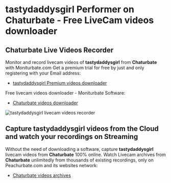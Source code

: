 # tastydaddysgirl Performer on Chaturbate - Free LiveCam videos downloader

## Chaturbate Live Videos Recorder

Monitor and record livecam videos of **tastydaddysgirl** from **Chaturbate** with Moniturbate.com
Get a premium trial for free by just and only registering with your Email address:
* [tastydaddysgirl Premium videos downloader](https://moniturbate.com/request-demo-licence-key.html)

Free livecam videos downloader - Moniturbate Software:
* [Chaturbate videos downloader](https://moniturbate.com/moniturbate-download-software.html)

![tastydaddysgirl livecam videos recorder](https://peachurnet.com/templates/moniturbate-software.png)


## Capture tastydaddysgirl videos from the Cloud and watch your recordings on Streaming

Without the need of downloading a software, capture **tastydaddysgirl** livecam videos from **Chaturbate** 100% online.
Watch Livecam archives from **Chaturbate** unlimitedly from thousands of existing recordings, only on Peachurbate.com and its websites network:
* [Chaturbate videos archives](https://peachurnet.com/)